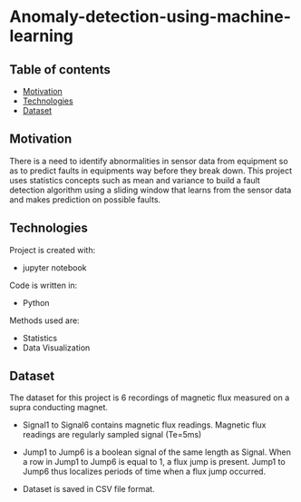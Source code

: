 # Anomaly-detection-using-machine-learning

## Table of contents
* [Motivation](#Motivation)
* [Technologies](#technologies)
* [Dataset](#dataset)

## Motivation

There is a need to identify abnormalities in sensor data from equipment so as to predict faults in equipments way before they break down.
This project uses statistics concepts such as mean and variance to build  a fault detection algorithm using a sliding window that learns from the sensor data and makes prediction on possible faults.

	
## Technologies
Project is created with:
* jupyter notebook

Code is written in:
* Python

Methods used are:
* Statistics
* Data Visualization

## Dataset
The dataset for this project is 6 recordings of magnetic flux measured on a supra conducting magnet.

* Signal1 to Signal6 contains magnetic flux readings. Magnetic flux readings are regularly sampled signal (Te=5ms)

* Jump1 to Jump6 is a boolean signal of the same length as Signal. When a row in Jump1 to Jump6 is equal to 1, a flux jump is present. 
Jump1 to Jump6 thus localizes periods of time when a flux jump occurred.

* Dataset is saved in CSV file format.

